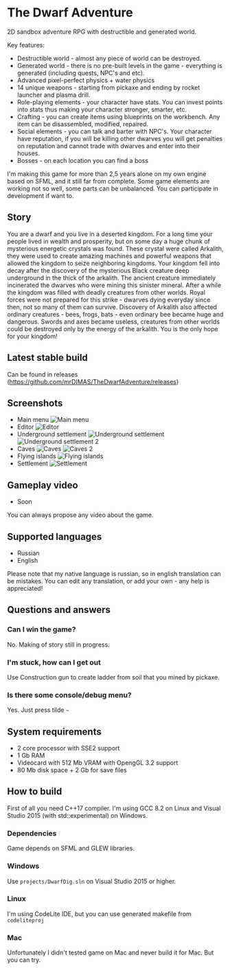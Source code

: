 # The Dwarf Adventure

2D sandbox adventure RPG with destructible and generated world. 

Key features:
- Destructible world - almost any piece of world can be destroyed.
- Generated world - there is no pre-built levels in the game - everything is generated (including quests, NPC's and etc).
- Advanced pixel-perfect physics + water physics
- 14 unique weapons - starting from pickaxe and ending by rocket launcher and plasma drill.
- Role-playing elements - your character have stats. You can invest points into stats thus making your character stronger, smarter, etc.
- Crafting - you can create items using blueprints on the workbench. Any item can be disassembled, modified, repaired.
- Social elements - you can talk and barter with NPC's. Your character have reputation, if you will be killing other dwarves you will get penalties on reputation and cannot trade with dwarves and enter into their houses.
- Bosses - on each location you can find a boss

I'm making this game for more than 2,5 years alone on my own engine based on SFML, and it still far from complete. Some game elements are working not so well, some parts can be unbalanced. You can participate in development if want to.

## Story
You are a dwarf and you live in a deserted kingdom. For a long time your people lived in wealth and prosperity, but on some day a huge chunk of mysterious energetic crystals was found. These crystal were called Arkalith, they were used to create amazing machines and powerful weapons that allowed the kingdom to seize neighboring kingdoms. Your kingdom fell into decay after the discovery of the mysterious Black creature deep underground in the thick of the arkalith. The ancient creature immediately incinerated the dwarves who were mining this sinister mineral. After a while the kingdom was filled with deadly creatures from other worlds. Royal forces were not prepared for this strike - dwarves dying everyday since then, not so many of them can survive. Discovery of Arkalith also affected ordinary creatures - bees, frogs, bats - even ordinary bee became huge and dangerous. Swords and axes became useless, creatures from other worlds could be destroyed only by the energy of the arkalith. You is the only hope for your kingdom!

## Latest stable build
Can be found in releases (https://github.com/mrDIMAS/TheDwarfAdventure/releases)

## Screenshots
- Main menu
![Main menu](/release_screenshots/menu.png?raw=true "Main Menu")
- Editor
![Editor](/release_screenshots/editor.png?raw=true "Editor")
- Underground settlement
![Underground settlement](/release_screenshots/underground_settlement.png?raw=true "Underground settlement")
![Underground settlement 2](/release_screenshots/underground_settlement2.png?raw=true "Underground settlement 2")
- Caves
![Caves](/release_screenshots/caves.png?raw=true "Caves")
![Caves 2](/release_screenshots/caves2.png?raw=true "Caves 2")
- Flying islands
![Flying islands](/release_screenshots/flying_islands.png?raw=true "Flying islands")
- Settlement
![Settlement](/release_screenshots/settlement.png?raw=true "Settlement")

## Gameplay video
- Soon

You can always propose any video about the game.

## Supported languages
- Russian
- English

Please note that my native language is russian, so in english translation can be mistakes. You can edit any translation, or add your own - any help is appreciated!

## Questions and answers
### Can I win the game?
No. Making of story still in progress. 

### I'm stuck, how can I get out
Use Construction gun to create ladder from soil that you mined by pickaxe.

### Is there some console/debug menu?
Yes. Just press tilde `~`

## System requirements
- 2 core processor with SSE2 support
- 1 Gb RAM
- Videocard with 512 Mb VRAM with OpengGL 3.2 support
- 80 Mb disk space + 2 Gb for save files

## How to build

First of all you need C++17 compiler. I'm using GCC 8.2 on Linux and Visual Studio 2015 (with std::experimental) on Windows.

### Dependencies
Game depends on SFML and GLEW libraries.

### Windows
Use `projects/DwarfDig.sln` on Visual Studio 2015 or higher.

### Linux 
I'm using CodeLite IDE, but you can use generated makefile from `codeliteproj`

### Mac
Unfortunately I didn't tested game on Mac and never build it for Mac. But you can try.


